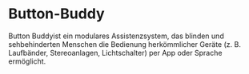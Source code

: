 # Button-Buddy
 Button Buddyist ein modulares Assistenzsystem, das blinden und sehbehinderten Menschen die Bedienung herkömmlicher Geräte (z. B. Laufbänder, Stereoanlagen, Lichtschalter) per App oder Sprache ermöglicht.
